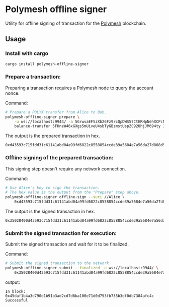 # Polymesh offline signer

Utility for offline signing of transaction for the [Polymesh](https://polymesh.network/) blockchain.

## Usage

### Install with cargo

```bash
cargo install polymesh-offline-signer
```

### Prepare a transaction:

Preparing a transaction requires a Polymesh node to query the account nonce.

Command:

```bash
# Prepare a POLYX transfer from Alice to Bob.
polymesh-offline-signer prepare \
	-u ws://localhost:9944/ -a 5GrwvaEF5zXb26Fz9rcQpDWS57CtERHpNehXCPcNoHGKutQY \
	balance-transfer 5FHneW46xGXgs5mUiveU4sbTyGBzmstUspZC92UhjJM694ty 1.0
```

The output is the prepared transaction in hex.

```
0xd43593c715fdd31c61141abd04a99fd6822c8558854ccde39a5684e7a56da27d808d5b000400000088db578301a1f5b2556b84a148e489d7d41825265a9d1cf534d4cca8346977ba88db578301a1f5b2556b84a148e489d7d41825265a9d1cf534d4cca8346977ba0018000500008eaf04151687736326c9fea17e25fc5287613693c912909cb226aa4794f26a4802093d00
```

### Offline signing of the prepared transaction:

This signing step doesn't require any network connection.

Command:

```bash
# Use Alice's key to sign the transaction.
# The hex value is the output from the "Prepare" step above.
polymesh-offline-signer offline-sign --suri //Alice \
	0xd43593c715fdd31c61141abd04a99fd6822c8558854ccde39a5684e7a56da27d808d5b000400000088db578301a1f5b2556b84a148e489d7d41825265a9d1cf534d4cca8346977ba88db578301a1f5b2556b84a148e489d7d41825265a9d1cf534d4cca8346977ba0018000500008eaf04151687736326c9fea17e25fc5287613693c912909cb226aa4794f26a4802093d00
```

The output is the signed transaction in hex.

```
0x35028400d43593c715fdd31c61141abd04a99fd6822c8558854ccde39a5684e7a56da27d01fe4c7ebb7fe01595e0d3d30d3f29167b0ef48c959bdec09729692549b71a8843726628ffd7108774ea90063a9ae178e603727175f8b3fe6d38092d3c09c228800018000500008eaf04151687736326c9fea17e25fc5287613693c912909cb226aa4794f26a4802093d00
```

### Submit the signed transaction for execution:

Submit the signed transaction and wait for it to be finalized.

Command:

```bash
# Submit the signed transaction to the network
polymesh-offline-signer submit --finalized -u ws://localhost:9944/ \
	0x35028400d43593c715fdd31c61141abd04a99fd6822c8558854ccde39a5684e7a56da27d01fe4c7ebb7fe01595e0d3d30d3f29167b0ef48c959bdec09729692549b71a8843726628ffd7108774ea90063a9ae178e603727175f8b3fe6d38092d3c09c228800018000500008eaf04151687736326c9fea17e25fc5287613693c912909cb226aa4794f26a4802093d00
```

output:

```
In block: 0x45daf1b4a3d790d1b91b3ad2cd7d6ba100e71d0d753fb735b3df0db7384afc4c
Successful
```

